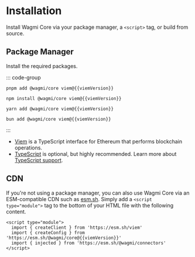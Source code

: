 <script setup>
import packageJson from '../../packages/core/package.json'
import Browsers from '../components/Browsers.vue'

const docsPath = 'core'
const packageDir = 'core'
const packageName = '@wagmi/core'
const viemVersion = packageJson.peerDependencies.viem
</script>

# Installation

Install Wagmi Core via your package manager, a `<script>` tag, or build from source.

## Package Manager

Install the required packages.

::: code-group
```bash-vue [pnpm]
pnpm add @wagmi/core viem@{{viemVersion}}
```

```bash-vue [npm]
npm install @wagmi/core viem@{{viemVersion}}
```

```bash-vue [yarn]
yarn add @wagmi/core viem@{{viemVersion}}
```

```bash-vue [bun]
bun add @wagmi/core viem@{{viemVersion}}
```
:::

- [Viem](https://viem.sh) is a TypeScript interface for Ethereum that performs blockchain operations.
- [TypeScript](/react/typescript) is optional, but highly recommended. Learn more about [TypeScript support](/react/typescript).

## CDN

If you're not using a package manager, you can also use Wagmi Core via an ESM-compatible CDN such as [esm.sh](https://esm.sh). Simply add a `<script type="module">` tag to the bottom of your HTML file with the following content.

```html-vue
<script type="module">
  import { createClient } from 'https://esm.sh/viem'
  import { createConfig } from 'https://esm.sh/@wagmi/core@{{viemVersion}}'
  import { injected } from 'https://esm.sh/@wagmi/connectors'
</script>
```

<!--@include: @shared/installation.md-->
